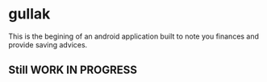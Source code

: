 # gullak

This is the begining of an android application built to note you finances and provide saving advices.

## Still WORK IN PROGRESS
